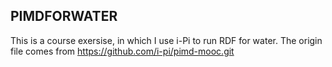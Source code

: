 ## PIMDFORWATER

This is a course exersise, in which I use i-Pi to run RDF for water. The origin file comes from https://github.com/i-pi/pimd-mooc.git
